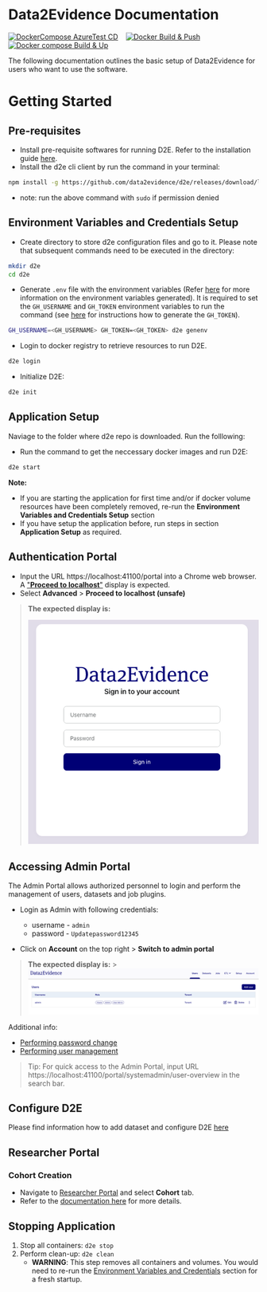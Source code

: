 # Data2Evidence Documentation

[![DockerCompose AzureTest CD](https://github.com/data2evidence/d2e/actions/workflows/az-dc-cd.yml/badge.svg)](https://github.com/data2evidence/d2e/actions/workflows/az-dc-cd.yml) &nbsp;&nbsp; [![Docker Build & Push](https://github.com/data2evidence/d2e/actions/workflows/docker-push.yml/badge.svg)](https://github.com/data2evidence/d2e/actions/wosrkflows/docker-push.yml) &nbsp;&nbsp; [![Docker compose Build & Up](https://github.com/data2evidence/d2e/actions/workflows/docker-compose-up.yml/badge.svg)](https://github.com/data2evidence/d2e/actions/workflows/docker-compose-up.yml)

The following documentation outlines the basic setup of Data2Evidence for users who want to use the software.

# Getting Started

## Pre-requisites

- Install pre-requisite softwares for running D2E. Refer to the installation guide [here](./docs/1-setup/README.md).
- Install the d2e cli client by run the command in your terminal:

```bash
npm install -g https://github.com/data2evidence/d2e/releases/download/latest/data2evidence-cli.tgz
```

- note: run the above command with `sudo` if permission denied

## Environment Variables and Credentials Setup

- Create directory to store d2e configuration files and go to it. Please note that subsequent commands need to be executed in the directory:

```bash
mkdir d2e
cd d2e
```

- Generate `.env` file with the environment variables (Refer [here](./docs/1-setup/environment-variables.md) for more information on the environment variables generated). It is required to set the `GH_USERNAME` and `GH_TOKEN` environment variables to run the command (see [here](./docs/1-setup/README.md) for instructions how to generate the `GH_TOKEN`).

```bash
GH_USERNAME=<GH_USERNAME> GH_TOKEN=<GH_TOKEN> d2e genenv
```

- Login to docker registry to retrieve resources to run D2E.

```bash
d2e login
```

- Initialize D2E:

```bash
d2e init
``` 

## Application Setup

Naviage to the folder where d2e repo is downloaded. Run the folllowing:

- Run the command to get the neccessary docker images and run D2E:

```bash
d2e start
```

**Note:**

- If you are starting the application for first time and/or if docker volume resources have been completely removed, re-run the **Environment Variables and Credentials Setup** section
- If you have setup the application before, run steps in section **Application Setup** as required.

## Authentication Portal

- Input the URL https://localhost:41100/portal into a Chrome web browser. A ["**Proceed to localhost**"](docs/images/chrome/chrome-proceed-to-localhost.png) display is expected.
- Select **Advanced** > **Proceed to localhost (unsafe)**

> **The expected display is:**
>
> ![](./docs/images/portal/LoginPage.png)

## Accessing Admin Portal

The Admin Portal allows authorized personnel to login and perform the management of users, datasets and job plugins.

- Login as Admin with following credentials:

  - username - `admin`
  - password - `Updatepassword12345`

- Click on **Account** on the top right > **Switch to admin portal**

> **The expected display is:** > ![AdminPortal](./docs/images/portal/AdminPortal.png)

Additional info:

- [Performing password change](./docs/2-load/1-initial-admin.md)
- [Performing user management](./docs/2-load/2-users-roles.md)

> Tip: For quick access to the Admin Portal, input URL https://localhost:41100/portal/systemadmin/user-overview in the search bar.

## Configure D2E

Please find information how to add dataset and configure D2E [here](./docs/2-load/README.md)

## Researcher Portal

### Cohort Creation

- Navigate to [Researcher Portal](https://localhost:41100/portal/researcher) and select **Cohort** tab.
- Refer to the [documentation here](./docs/3-configure/8-cohort.md) for more details.

## Stopping Application

1. Stop all containers: `d2e stop`
2. Perform clean-up: `d2e clean`
   - **WARNING**: This step removes all containers and volumes. You would need to re-run the [Environment Variables and Credentials](#environment-variables-and-credentials-setup) section for a fresh startup.
